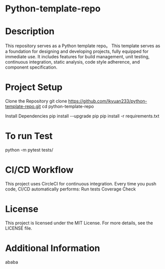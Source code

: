 # Python-template-repo

# Description
This repository serves as a Python template repo。
This template serves as a foundation for designing and developing projects, fully equipped for immediate use. It includes features for build management, unit testing, continuous integration, static analysis, code style adherence, and component specification.

# Project Setup
Clone the Repository
git clone https://github.com/lkyuan233/python-template-repo.git
cd python-template-repo

Install Dependencies
pip install --upgrade pip
pip install -r requirements.txt

# To run Test 
python -m pytest tests/

# CI/CD Workflow
This project uses CircleCI for continuous integration.
Every time you push code, CI/CD automatically performs:
Run tests
Coverage Check

# License
This project is licensed under the MIT License. For more details, see the LICENSE file.

# Additional Information
ababa
